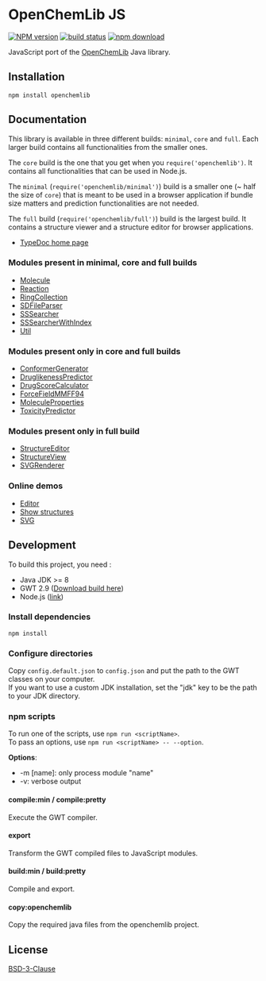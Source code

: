 # OpenChemLib JS

[![NPM version][npm-image]][npm-url]
[![build status][ci-image]][ci-url]
[![npm download][download-image]][download-url]

JavaScript port of the [OpenChemLib](https://github.com/actelion/openchemlib) Java library.

## Installation

```console
npm install openchemlib
```

## Documentation

This library is available in three different builds: `minimal`, `core` and `full`.
Each larger build contains all functionalities from the smaller ones.

The `core` build is the one that you get when you `require('openchemlib')`. It
contains all functionalities that can be used in Node.js.

The `minimal` (`require('openchemlib/minimal')`) build is a smaller one
(~ half the size of `core`) that is meant to be used in a browser application
if bundle size matters and prediction functionalities are not needed.

The `full` build (`require('openchemlib/full')`) build is the largest build.
It contains a structure viewer and a structure editor for browser applications.

- [TypeDoc home page](https://cheminfo.github.io/openchemlib-js/docs/globals.html)

### Modules present in minimal, core and full builds

- [Molecule](https://cheminfo.github.io/openchemlib-js/docs/classes/molecule.html)
- [Reaction](https://cheminfo.github.io/openchemlib-js/docs/classes/reaction.html)
- [RingCollection](https://cheminfo.github.io/openchemlib-js/docs/classes/ringcollection.html)
- [SDFileParser](https://cheminfo.github.io/openchemlib-js/docs/classes/sdfileparser.html)
- [SSSearcher](https://cheminfo.github.io/openchemlib-js/docs/classes/sssearcher.html)
- [SSSearcherWithIndex](https://cheminfo.github.io/openchemlib-js/docs/classes/sssearcherwithindex.html)
- [Util](https://cheminfo.github.io/openchemlib-js/docs/modules/util.html)

### Modules present only in core and full builds

- [ConformerGenerator](https://cheminfo.github.io/openchemlib-js/docs/classes/conformergenerator.html)
- [DruglikenessPredictor](https://cheminfo.github.io/openchemlib-js/docs/classes/druglikenesspredictor.html)
- [DrugScoreCalculator](https://cheminfo.github.io/openchemlib-js/docs/modules/drugscorecalculator.html)
- [ForceFieldMMFF94](https://cheminfo.github.io/openchemlib-js/docs/classes/forcefieldmmff94.html)
- [MoleculeProperties](https://cheminfo.github.io/openchemlib-js/docs/classes/moleculeproperties.html)
- [ToxicityPredictor](https://cheminfo.github.io/openchemlib-js/docs/classes/toxicitypredictor.html)

### Modules present only in full build

- [StructureEditor](https://cheminfo.github.io/openchemlib-js/docs/classes/structureeditor.html)
- [StructureView](https://cheminfo.github.io/openchemlib-js/docs/modules/structureview.html)
- [SVGRenderer](https://cheminfo.github.io/openchemlib-js/docs/modules/svgrenderer.html)

### Online demos

- [Editor](https://cheminfo.github.io/openchemlib-js/examples/Editor.html)
- [Show structures](https://cheminfo.github.io/openchemlib-js/examples/ShowStructures.html)
- [SVG](https://cheminfo.github.io/openchemlib-js/examples/SVG.html)

## Development

To build this project, you need :

- Java JDK >= 8
- GWT 2.9 ([Download build here](http://www.gwtproject.org/download.html))
- Node.js ([link](https://nodejs.org/en/download/))

### Install dependencies

`npm install`

### Configure directories

Copy `config.default.json` to `config.json` and put the path to the GWT classes on your computer.  
If you want to use a custom JDK installation, set the "jdk" key to be the path to your JDK directory.

### npm scripts

To run one of the scripts, use `npm run <scriptName>`.  
To pass an options, use `npm run <scriptName> -- --option`.

**Options**:

- -m [name]: only process module "name"
- -v: verbose output

#### compile:min / compile:pretty

Execute the GWT compiler.

#### export

Transform the GWT compiled files to JavaScript modules.

#### build:min / build:pretty

Compile and export.

#### copy:openchemlib

Copy the required java files from the openchemlib project.

## License

[BSD-3-Clause](./LICENSE)

[npm-image]: https://img.shields.io/npm/v/openchemlib.svg
[npm-url]: https://www.npmjs.com/package/openchemlib
[ci-image]: https://github.com/cheminfo/openchemlib-js/workflows/Node.js%20CI/badge.svg?branch=master
[ci-url]: https://github.com/cheminfo/openchemlib-js/actions?query=workflow%3A%22Node.js+CI%22
[download-image]: https://img.shields.io/npm/dm/openchemlib.svg
[download-url]: https://www.npmjs.com/package/openchemlib
